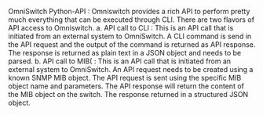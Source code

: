 OmniSwitch Python-API		:	Omniswitch provides a rich API to perform pretty much everything that can be executed through CLI. There are two flavors of API access to Omniswitch.
	a. API call to CLI		:	This is an API call that is initiated from an external system to OmniSwitch. A CLI command is send in the API request and the output of the command is returned as API response. The response is returned as plain text in a JSON object and needs to be parsed.
	b. API call to MIB(		: 	This is an API call that is initiated from an external system to OmniSwitch. An API request needs to be created using a known SNMP MIB object. The API request is sent using the specific MIB object name and parameters. The API response will return the content of the MIB object on the switch. The response returned in a structured JSON object.
